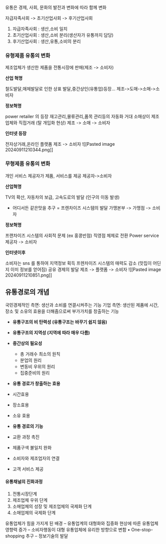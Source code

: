 유통은 경제, 사회, 문화의 발전과 변화에 따라 함께 변화

자급자족사회       ->     초기산업사회     ->   후기산업사회

1. 자급자족사회 : 생산,소비 일치  
2. 초기산업사회 : 생산,소비 분리(생산자가 유통까지 담당)
3. 후기산업사회 : 생산,유통,소비의 분리

### 유형제품 유통의 변화


제조업체가 생산한 제품을 전통시장에 판매(제조 -> 소비자)

**산업 혁명**

철도발달,매체발달로 인한 상표 발달,중간상인(유통업)등장...
제조->도매->소매->소비자

**정보혁명**

power retailer 의 등장
재고관리,물류관리,품목 관리등의 자동화
거대 소매상이 제조업체와 직접거래 (탈 개입화 현상)
제조 -> 소매 -> 소비자

**인터넷 등장**

전자상거래,온라인 플랫폼
제조 -> 소비자
![[Pasted image 20240911210344.png]]
### 무형제품 유통의 변화

개인 서비스 제공자가 제품, 서비스를 제공
제공자->소비자

**산업혁명**

TV의 확산, 자동차의 보급, 고속도로의 발달 (인구의 이동 발생)
- 어디서든 같은맛을 추구 = 프렌차이즈 시스템의 발달
가맹본부 -> 가맹점 -> 소비자

**정보혁명**

프랜차이즈 시스템의 사회적 문제 (ex 홍콩반점)
직영점 체제로 전환
Power service 제공자 -> 소비자

**인터넷이후**

소비자는 sns 를 통하여 지역정보 획득
프렌차이즈 시스템의 매력도 감소 (맛집이 어딘지 이미 정보를 얻어짐)
공유 경제의 발달
제조 -> 플랫폼 -> 소비자
![[Pasted image 20240911210851.png]]


## 유통경로의 개념

국민경제적인 측면: 생산과 소비를 연결시켜주는 기능
기업 측면: 생산된 제품에 시간, 장소 및 소유의 효용을 더해줌으로써 부가가치를 창출하는 기능

- **유통구조의 비 탄력성 (유통구조는 바꾸기 쉽지 않음)**
- **유통구조의 지역성 (지역에 따라 매우 다름)**

- **중간상의 필요성** 
  - 총 거래수 최소의 원칙
  - 분업의 원리
  - 변동비 우위의 원리
  - 집중준비의 원리

- **유통 경로가 창출하는 효용**
 - 시간효용
 - 장소효용
 - 소유 효용

- **유통 경로의 기능**
 - 교환 과정 촉진
 - 제품구색 불일치 완화
 - 소비자와 제조업자의 연결
 - 고객 서비스 제공


#### 유통채널의 진화과정
1. 전통시장단계
2. 제조업체 우위 단계
3. 소매업체의 성장 밎 제조업체의 국제화 단계
4. 소매업체의 국제화 단계

유통업체가 힘을 가지게 된 배경
– 유통업계의 대형화와 집중화 현상에 따른 유통업체 영향력 증가
– 소비자행동이 대형 유통업체에 유리한 방향으로 변함 • One-stop-shopping 추구
– 정보기술의 발달